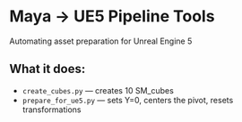 # Maya → UE5 Pipeline Tools

Automating asset preparation for Unreal Engine 5

## What it does:
- `create_cubes.py` — creates 10 SM_cubes  
- `prepare_for_ue5.py` — sets Y=0, centers the pivot, resets transformations

